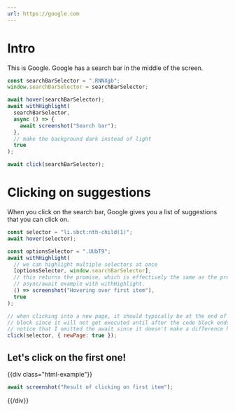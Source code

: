 ```yaml
---
url: https://google.com
---
```


# Intro

This is Google.
Google has a search bar in the middle of the screen.

```javascript
const searchBarSelector = ".RNNXgb";
window.searchBarSelector = searchBarSelector;

await hover(searchBarSelector);
await withHighlight(
  searchBarSelector,
  async () => {
    await screenshot("Search bar");
  },
  // make the background dark instead of light
  true
);

await click(searchBarSelector);
```

# Clicking on suggestions

When you click on the search bar, Google gives you a list of suggestions that you can click on.

```javascript
const selector = "li.sbct:nth-child(1)";
await hover(selector);

const optionsSelector = ".UUbT9";
await withHighlight(
  // we can highlight multiple selectors at once
  [optionsSelector, window.searchBarSelector],
  // this returns the promise, which is effectively the same as the previous
  // async/await example with withHighlight.
  () => screenshot("Hovering over first item"),
  true
);

// when clicking into a new page, it should typically be at the end of the code
// block since it will not get executed until after the code block ends.
// notice that I omitted the await since it doesn't make a difference here.
click(selector, { newPage: true });
```

## Let's click on the first one!

<!--
this is the syntax for adding HTML in the document. for technical details on
why you can't just use angle brackets, see the source code, towards the end of
the file. if you want to have literal double curly braces in the output, then
use three instead of two. if you want three then use four, etc. if there is
only one curly brace, it is untouched.
-->
{{div class="html-example"}}

```javascript
await screenshot("Result of clicking on first item");
```

{{/div}}
